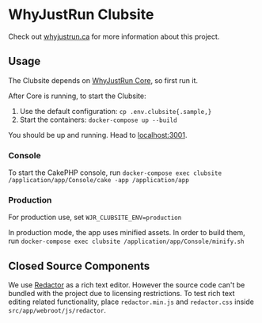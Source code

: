 # WhyJustRun Clubsite

Check out [whyjustrun.ca](https://whyjustrun.ca) for more information about this project.

## Usage

The Clubsite depends on [WhyJustRun Core](https://github.com/WhyJustRun/Core), so first run it.

After Core is running, to start the Clubsite:

1) Use the default configuration: `cp .env.clubsite{.sample,}`
2) Start the containers: `docker-compose up --build`

You should be up and running. Head to [localhost:3001](http://localhost:3001).

### Console

To start the CakePHP console, run `docker-compose exec clubsite /application/app/Console/cake -app /application/app`

### Production

For production use, set `WJR_CLUBSITE_ENV=production`

In production mode, the app uses minified assets. In order to build them, run `docker-compose exec clubsite /application/app/Console/minify.sh`

## Closed Source Components

We use [Redactor](https://imperavi.com/redactor/) as a rich text editor. However the source code can't be bundled with the project due to licensing restrictions. To test rich text editing related functionality, place `redactor.min.js` and `redactor.css` inside `src/app/webroot/js/redactor`.
